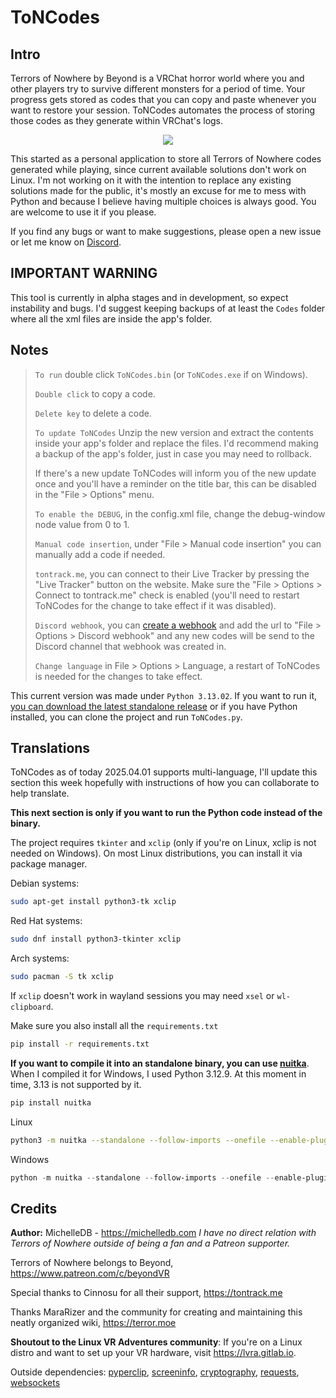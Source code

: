 # ToNCodes

## Intro

Terrors of Nowhere by Beyond is a VRChat horror world where you and other players try to survive different monsters for a period of time. Your progress gets stored as codes that you can copy and paste whenever you want to restore your session. ToNCodes automates the process of storing those codes as they generate within VRChat's logs.

<p align="center">
  <img src="https://github.com/user-attachments/assets/9f856c11-bebd-461a-a68a-c9f0818c743c" />
</p>

This started as a personal application to store all Terrors of Nowhere codes generated while playing, since current available solutions don't work on Linux. I'm not working on it with the intention to replace any existing solutions made for the public, it's mostly an excuse for me to mess with Python and because I believe having multiple choices is always good. You are welcome to use it if you please.

If you find any bugs or want to make suggestions, please open a new issue or let me know on [Discord](https://discord.com/channels/983240485529337856/1340340722011734169).

## IMPORTANT WARNING

This tool is currently in alpha stages and in development, so expect instability and bugs. I'd suggest keeping backups of at least the `Codes` folder where all the xml files are inside the app's folder.

## Notes

> `To run` double click `ToNCodes.bin` (or `ToNCodes.exe` if on Windows).
>
> `Double click` to copy a code.
> 
> `Delete key` to delete a code.
>
> `To update ToNCodes` Unzip the new version and extract the contents inside your app's folder and replace the files. I'd recommend making a backup of the app's folder, just in case you may need to rollback.
>
> If there's a new update ToNCodes will inform you of the new update once and you'll have a reminder on the title bar, this can be disabled in the "File > Options" menu.
>
> `To enable the DEBUG`, in the config.xml file, change the debug-window node value from 0 to 1.
>
> `Manual code insertion`, under "File > Manual code insertion" you can manually add a code if needed.
> 
> `tontrack.me`, you can connect to their Live Tracker by pressing the "Live Tracker" button on the website. Make sure the "File > Options > Connect to tontrack.me" check is enabled (you'll need to restart ToNCodes for the change to take effect if it was disabled).
> 
> `Discord webhook`, you can [create a webhook](https://support.discord.com/hc/en-us/articles/228383668-Intro-to-Webhooks) and add the url to "File > Options > Discord webhook" and any new codes will be send to the Discord channel that webhook was created in.
> 
> `Change language` in File > Options > Language, a restart of ToNCodes is needed for the changes to take effect.

This current version was made under `Python 3.13.02`. If you want to run it, [you can download the latest standalone release](https://github.com/69MichelleDB/ToNCodes/releases/latest) or if you have Python installed, you can clone the project and run `ToNCodes.py`.


## Translations

ToNCodes as of today 2025.04.01 supports multi-language, I'll update this section this week hopefully with instructions of how you can collaborate to help translate.


**This next section is only if you want to run the Python code instead of the binary.**

The project requires `tkinter` and `xclip` (only if you're on Linux, xclip is not needed on Windows). On most Linux distributions, you can install it via package manager. 

Debian systems:
```bash
sudo apt-get install python3-tk xclip
```

Red Hat systems:
```bash
sudo dnf install python3-tkinter xclip
```

Arch systems:
```bash
sudo pacman -S tk xclip
```

If `xclip` doesn't work in wayland sessions you may need `xsel` or `wl-clipboard`.


Make sure you also install all the `requirements.txt`

```bash
pip install -r requirements.txt
```

**If you want to compile it into an standalone binary, you can use [nuitka](https://nuitka.net/user-documentation/)**. When I compiled it for Windows, I used Python 3.12.9. At this moment in time, 3.13 is not supported by it.

```bash
pip install nuitka
```

Linux 

```bash
python3 -m nuitka --standalone --follow-imports --onefile --enable-plugin=tk-inter --include-package=websockets ToNCodes.py
```

Windows

```powershell
python -m nuitka --standalone --follow-imports --onefile --enable-plugin=tk-inter --include-package=websockets --windows-console-mode=disable ToNCodes.py
```

## Credits

**Author:** MichelleDB - https://michelledb.com *I have no direct relation with Terrors of Nowhere outside of being a fan and a Patreon supporter.*

Terrors of Nowhere belongs to Beyond, https://www.patreon.com/c/beyondVR

Special thanks to Cinnosu for all their support, https://tontrack.me

Thanks MaraRizer and the community for creating and maintaining this neatly organized wiki, https://terror.moe

**Shoutout to the Linux VR Adventures community**: If you're on a Linux distro and want to set up your VR hardware, visit https://lvra.gitlab.io.

Outside dependencies:
[pyperclip](https://github.com/asweigart/pyperclip), [screeninfo](https://github.com/rr-/screeninfo), [cryptography](https://github.com/pyca/cryptography), [requests](https://github.com/psf/requests), [websockets](https://github.com/python-websockets/websockets)
